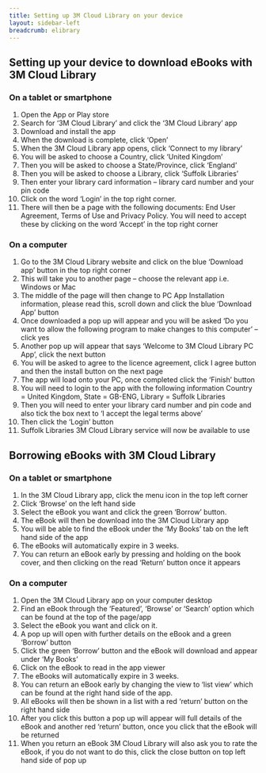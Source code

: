 ```yaml
---
title: Setting up 3M Cloud Library on your device
layout: sidebar-left
breadcrumb: elibrary
---
```


<h2>Setting up your device to download eBooks with 3M Cloud Library</h2>
<h3>On a tablet or smartphone</h3>
<ol>
<li>Open the App or Play store</li>
<li>Search for ‘3M Cloud Library’ and click the ‘3M Cloud Library’ app</li>
<li>Download and install the app</li>
<li>When the download is complete, click ‘Open’</li>
<li>When the 3M Cloud Library app opens, click ‘Connect to my library’</li>
<li>You will be asked to choose a Country, click ‘United Kingdom’</li>
<li>Then you will be asked to choose a State/Province, click ‘England’</li>
<li>Then you will be asked to choose a Library, click ‘Suffolk Libraries’</li>
<li>Then enter your library card information – library card number and your pin code</li>
<li>Click on the word ‘Login’ in the top right corner.</li>
<li>There will then be a page with the following documents: End User Agreement, Terms of Use and Privacy Policy. You will need to accept these by clicking on the word ‘Accept’ in the top right corner</li>
</ol>
<h3>On a computer</h3>
<ol>
<li>Go to the 3M Cloud Library website and click on the blue ‘Download app’ button in the top right corner</li>
<li>This will take you to another page – choose the relevant app i.e. Windows or Mac</li>
<li>The middle of the page will then change to PC App Installation information, please read this, scroll down and click the blue ‘Download App’ button</li>
<li>Once downloaded a pop up will appear and you will be asked ‘Do you want to allow the following program to make changes to this computer’ – click yes</li>
<li>Another pop up will appear that says ‘Welcome to 3M Cloud Library PC App’, click the next button</li>
<li>You will be asked to agree to the licence agreement, click I agree button and then the install button on the next page</li>
<li>The app will load onto your PC, once completed click the ‘Finish’ button</li>
<li>You will need to login to the app with the following information Country = United Kingdom, State = GB-ENG, Library = Suffolk Libraries </li>
<li>Then you will need to enter your library card number and pin code and also tick the box next to ‘I accept the legal terms above’</li>
<li>Then click the ‘Login’ button</li>
<li>Suffolk Libraries 3M Cloud Library service will now be available to use</li>
</ol>
<h2>Borrowing eBooks with 3M Cloud Library</h2>
<h3>On a tablet or smartphone</h3>
<ol>
<li>In the 3M Cloud Library app, click the menu icon in the top left corner</li>
<li>Click ‘Browse’ on the left hand side</li>
<li>Select the eBook you want and click the green ‘Borrow’ button. </li>
<li>The eBook will then be download into the 3M Cloud Library app </li>
<li>You will be able to find the eBook under the ‘My Books’ tab on the left hand side of the app</li>
<li>The eBooks will automatically expire in 3 weeks. </li>
<li>You can return an eBook early by pressing and holding on the book cover, and then clicking on the read ‘Return’ button once it appears</li>
</ol>
<h3>On a computer</h3>
<ol>
<li>Open the 3M Cloud Library app on your computer desktop</li>
<li>Find an eBook through the ‘Featured’, ‘Browse’ or ‘Search’ option which can be found at the top of the page/app</li>
<li>Select the eBook you want and click on it.</li>
<li>A pop up will open with further details on the eBook and a green ‘Borrow’ button</li>
<li>Click the green ‘Borrow’ button and the eBook will download and appear under ‘My Books’</li>
<li>Click on the eBook to read in the app viewer</li>
<li>The eBooks will automatically expire in 3 weeks. </li>
<li>You can return an eBook early by changing the view to ‘list view’ which can be found at the right hand side of the app.</li>
<li>All eBooks will then be shown in a list with a red ‘return’ button on the right hand side</li>
<li>After you click this button a pop up will appear will full details of the eBook and another red ‘return’ button, once you click that the eBook will be returned</li>
<li>When you return an eBook 3M Cloud Library will also ask you to rate the eBook, if you do not want to do this, click the close button on top left hand side of pop up</li>
</ol>
